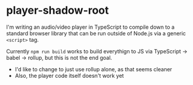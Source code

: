 # player-shadow-root

I'm writing an audio/video player in TypeScript to compile down to a standard browser library that can be run outside of Node.js via a generic `<script>` tag.

Currently `npm run build` works to build everythign to JS via TypeScript -> babel -> rollup, but this is not the end goal.
* I'd like to change to just use rollup alone, as that seems cleaner
* Also, the player code itself doesn't work yet